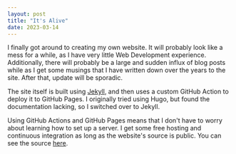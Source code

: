 ```yaml
---
layout: post
title: "It's Alive"
date: 2023-03-14
---
```


I finally got around to creating my own website. It will probably look like a
mess for a while, as I have very little Web Development experience.
Additionally, there will probably be a large and sudden influx of blog posts
while as I get some musings that I have written down over the years to the
site. After that, update will be sporadic.

The site itself is built using [Jekyll](https://jekyllrb.com), and then uses
a custom GitHub Action to deploy it to GitHub Pages. I originally tried using
Hugo, but found the documentation lacking, so I switched over to Jekyll.

Using GitHub Actions and GitHub Pages means that I don't have to worry about
learning how to set up a server. I get some free hosting and continuous
integration as long as the website's source is public. You can see the source
[here](https://github.com/marsfan/marsfan.github.io).
